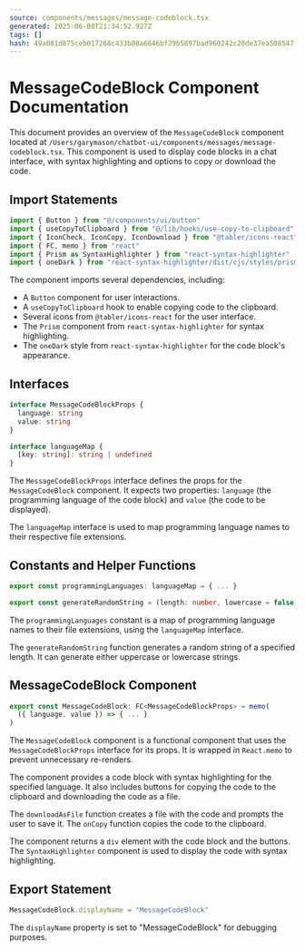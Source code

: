 ```yaml
---
source: components/messages/message-codeblock.tsx
generated: 2025-06-08T21:34:52.927Z
tags: []
hash: 49a081d875ceb017268c433b08a6646bf29b5897bad960242c20de37ea508547
---
```


# MessageCodeBlock Component Documentation

This document provides an overview of the `MessageCodeBlock` component located at `/Users/garymason/chatbot-ui/components/messages/message-codeblock.tsx`. This component is used to display code blocks in a chat interface, with syntax highlighting and options to copy or download the code.

## Import Statements

```ts
import { Button } from "@/components/ui/button"
import { useCopyToClipboard } from "@/lib/hooks/use-copy-to-clipboard"
import { IconCheck, IconCopy, IconDownload } from "@tabler/icons-react"
import { FC, memo } from "react"
import { Prism as SyntaxHighlighter } from "react-syntax-highlighter"
import { oneDark } from "react-syntax-highlighter/dist/cjs/styles/prism"
```

The component imports several dependencies, including:

- A `Button` component for user interactions.
- A `useCopyToClipboard` hook to enable copying code to the clipboard.
- Several icons from `@tabler/icons-react` for the user interface.
- The `Prism` component from `react-syntax-highlighter` for syntax highlighting.
- The `oneDark` style from `react-syntax-highlighter` for the code block's appearance.

## Interfaces

```ts
interface MessageCodeBlockProps {
  language: string
  value: string
}

interface languageMap {
  [key: string]: string | undefined
}
```

The `MessageCodeBlockProps` interface defines the props for the `MessageCodeBlock` component. It expects two properties: `language` (the programming language of the code block) and `value` (the code to be displayed).

The `languageMap` interface is used to map programming language names to their respective file extensions.

## Constants and Helper Functions

```ts
export const programmingLanguages: languageMap = { ... }

export const generateRandomString = (length: number, lowercase = false) => { ... }
```

The `programmingLanguages` constant is a map of programming language names to their file extensions, using the `languageMap` interface.

The `generateRandomString` function generates a random string of a specified length. It can generate either uppercase or lowercase strings.

## MessageCodeBlock Component

```ts
export const MessageCodeBlock: FC<MessageCodeBlockProps> = memo(
  ({ language, value }) => { ... }
)
```

The `MessageCodeBlock` component is a functional component that uses the `MessageCodeBlockProps` interface for its props. It is wrapped in `React.memo` to prevent unnecessary re-renders.

The component provides a code block with syntax highlighting for the specified language. It also includes buttons for copying the code to the clipboard and downloading the code as a file.

The `downloadAsFile` function creates a file with the code and prompts the user to save it. The `onCopy` function copies the code to the clipboard.

The component returns a `div` element with the code block and the buttons. The `SyntaxHighlighter` component is used to display the code with syntax highlighting.

## Export Statement

```ts
MessageCodeBlock.displayName = "MessageCodeBlock"
```

The `displayName` property is set to "MessageCodeBlock" for debugging purposes.